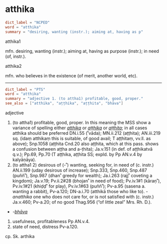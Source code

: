 # atthika

``` toml
dict_label = "NCPED"
word = "atthika"
summary = "desiring, wanting (instr.); aiming at, having as p"
```

atthika1

mfn. desiring, wanting (instr.); aiming at, having as purpose (instr.); in need (of, instr.).

atthika2

mfn. who believes in the existence (of merit, another world, etc).

--------------------

``` toml
dict_label = "PTS"
word = "atthika"
summary = "adjective 1. (to attha1) profitable, good, proper."
see_also = ["atthika", "aṭṭhika", "aṭṭhita", "bhāva"]
```

adjective

1. (to attha1) profitable, good, proper. In this meaning the MSS show a variance of spelling either *[atthika](atthika.md)* or *[aṭṭhika](aṭṭhika.md)* or *[aṭṭhita](aṭṭhita.md)*; in all cases atthika should be preferred DN.i.55 (˚vāda); MN.ii.212 (aṭṭhita); AN.iii.219 sq. (idaṃ atthikaṃ this is suitable, of good avail; T aṭṭhitaṃ, vv.ll. as above); Snp.1058 (aṭṭhita Cnd.20 also aṭṭhita, which at this pass. shows a confusion between aṭṭha and a\-ṭhita); Ja.v.151 (in def. of aṭṭhikatvā q.v.); Pp.69, Pp.70 (T aṭṭhika, aṭṭhita SS; expld. by Pp AN.v.4 by kalyāṇāya).
2. (to attha1 2) desirous of (\-˚) wanting, seeking for, in need of (c. instr.) AN.ii.199 (uday desirous of increase); Snp.333, Snp.460, Snp.487 (puññ˚), Snp.987 (dhan˚ greedy for wealth); Ja.i.263 (rajj˚ coveting a kingdom); Ja.v.19; Pv.ii.2#28 (bhojan˚ in need of food); Pv.iv.1#1 (kāraṇ˚), Pv.iv.1#21 (khiḍḍ˚ for play), Pv.iv.1#63 (puññ˚); Pv\-a.95 (sasena a. wanting a rabbit), Pv\-a.120; DN\-a.i.70 (atthikā those who like to). *\-anatthika* one who does not care for, or is not satisfied with (c. instr.) Ja.v.460; Pv\-a.20; of no good Thag.956 (“of little zeal” Mrs. Rh. D.).

* *\-[bhāva](bhāva.md)*

1. usefulness, profitableness Pp AN.v.4.
2. state of need, distress Pv\-a.120.

cp. Sk. arthika

